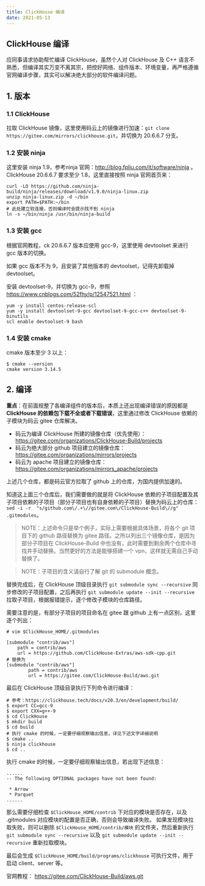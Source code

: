 ```yaml
---
title: ClickHouse 编译
date: 2021-05-13
---
```


## ClickHouse 编译

应同事请求协助帮忙编译 ClickHouse，虽然个人对 ClickHouse 及 C++ 语言不熟悉，但编译其实万变不离其宗，把控好网络、组件版本、环境变量，再严格遵循官网编译步骤，其实可以解决绝大部分的软件编译问题。

## 1. 版本

### 1.1 ClickHouse

拉取 ClickHouse 镜像，这里使用码云上的镜像进行加速：`git clone https://gitee.com/mirrors/clickhouse.git`，并切换为 20.6.6.7 分支。

### 1.2 安装 ninja

这里安装 ninja 1.9，参考ninja 官网：http://blog.fpliu.com/it/software/ninja 。
ClickHouse 20.6.6.7 要求至少 1.8，这里直接按照 ninja 官网首页来：

```
curl -LO https://github.com/ninja-build/ninja/releases/download/v1.9.0/ninja-linux.zip
unzip ninja-linux.zip -d ~/bin
export PATH=$PATH:~/bin
# 此处建立软连接，否则编译时会提示找不到 ninja
ln -s ~/bin/ninja /usr/bin/ninja-build
```

### 1.3 安装 gcc

根据官网教程，ck 20.6.6.7 版本应使用 gcc-9，这里使用 devtoolset 来进行 gcc 版本的切换。

如果 gcc 版本不为 9，且安装了其他版本的 devtoolset，记得先卸载掉 devtoolset。

安装 devtoolset-9，并切换为 gcc-9，参照 https://www.cnblogs.com/52fhy/p/12547521.html ：

```shell
yum -y install centos-release-scl
yum -y install devtoolset-9-gcc devtoolset-9-gcc-c++ devtoolset-9-binutils
scl enable devtoolset-9 bash
```

### 1.4 安装 cmake

cmake 版本至少 3 以上：

```shell
$ cmake --version
cmake version 3.14.5
```

## 2. 编译

**重点**：在前面规整了各编译组件的版本后，本质上还出现编译错误的原因都是 **ClickHouse 的依赖包下载不全或者下载错误**，这里通过修改 ClickHouse 依赖的子模块为码云 gitee 仓库解决。

- 码云为编译 ClickHouse 所建的镜像仓库（优先使用）：https://gitee.com/organizations/ClickHouse-Build/projects
- 码云为绝大部分 github 项目建立的镜像仓库：https://gitee.com/organizations/mirrors/projects
- 码云为 apache 项目建立的镜像仓库：https://gitee.com/organizations/mirrors_apache/projects

上述几个仓库，都是码云官方拉取了 github 上的仓库，为国内提供加速的。

知道这上面三个仓库后，我们需要做的就是将 ClickHouse 依赖的子项目配置及其子项目依赖的子项目（部分子项目也有自身依赖的子项目）替换为码云上的仓库：`sed -i -r  "s/github.com\/.+\//gitee.com\/ClickHouse-Build\//g" .gitmodules`。

> NOTE：上述命令只是举个例子，实际上需要根据具体场景，将各个 git 项目下的 github 路径替换为 gitee 路径。之所以列出三个镜像仓库，是因为部分子项目在 ClickHouse-Build 中也没有，此时需要到剩余两个仓库中寻找并手动替换。当然更好的方法是能够搭建一个 vpn，这样就无需自己手动替换了。 

> NOTE：子项目的含义请自行了解 git 的 submodule 概念。


替换完成后，在 ClickHouse 顶级目录执行 `git submodule sync --recursive` 同步修改的子项目配置，之后再执行 `git submodule update --init --recursive` 拉取子项目，根据报错提示，逐个修改子模块的仓库路径。

需要注意的是，有部分子项目的项目命名在 gitee 跟 github 上有一点区别，这里逐个列出：

```shell
# vim $ClickHouse_HOME/.gitmodules

[submodule "contrib/aws"]
	path = contrib/aws
	url = https://github.com/ClickHouse-Extras/aws-sdk-cpp.git
# 替换为
[submodule "contrib/aws"]
        path = contrib/aws
        url = https://gitee.com/ClickHouse-Build/aws.git
```


最后在 ClickHouse 顶级目录执行下列命令进行编译：

```shell
# 参考：https://clickhouse.tech/docs/v20.3/en/development/build/
$ export CC=gcc-9
$ export CXX=g++-9
$ cd ClickHouse
$ mkdir build
$ cd build
# 执行 cmake 的时候，一定要仔细观察输出信息，详见下述文字详细说明
$ cmake ..
$ ninja clickhouse
$ cd ..
```

执行 cmake 的时候，一定要仔细观察输出信息，若出现下述信息：

```shell
......
-- The following OPTIONAL packages have not been found:

 * Arrow
 * Parquet
......
```

那么需要仔细检查 `$ClickHouse_HOME/contrib` 下对应的模块是否存在，以及 .gitmodules 对应模块的配置是否正确，否则会导致编译失败。
如果发现模块拉取失败，则可以删除 `$ClickHouse_HOME/contrib/模块` 的文件夹，然后重新执行 `git submodule sync --recursive` 以及 `git submodule update --init --recursive` 重新拉取模块。

最后会生成  `$ClickHouse_HOME/build/programs/clickhouse` 可执行文件，用于启动 client、server 等。

官网教程： https://gitee.com/ClickHouse-Build/aws.git